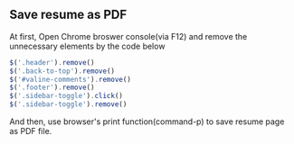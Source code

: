 
## Save resume as PDF

At first, Open Chrome broswer console(via F12) and remove the unnecessary elements by the code below

```js
$('.header').remove()
$('.back-to-top').remove()
$('#valine-comments').remove()
$('.footer').remove()
$('.sidebar-toggle').click()
$('.sidebar-toggle').remove()
```

And then, use browser's print function(command-p) to save resume page as PDF file.
